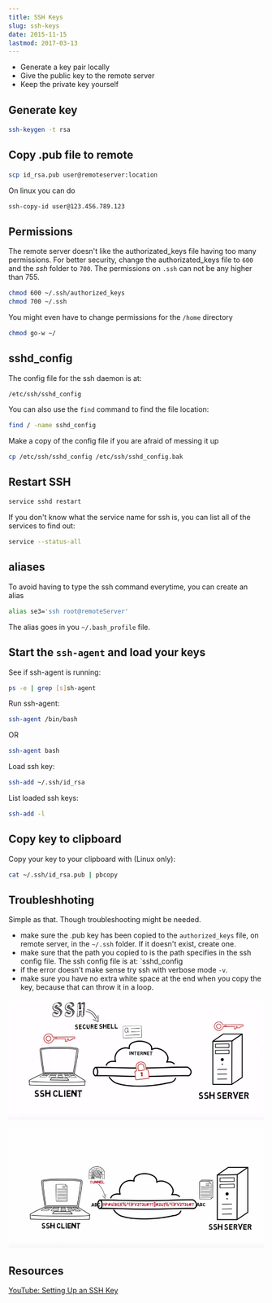 ```yaml
---
title: SSH Keys
slug: ssh-keys
date: 2015-11-15
lastmod: 2017-03-13
---
```


- Generate a key pair locally
- Give the public key to the remote server
- Keep the private key yourself

## Generate key

```bash
ssh-keygen -t rsa
```

## Copy .pub file to remote

```bash
scp id_rsa.pub user@remoteserver:location
```

On linux you can do 

```bash
ssh-copy-id user@123.456.789.123
```

## Permissions
The remote server doesn't like the authorizated_keys file having too many permissions. For better security, change the authorizated_keys file to `600` and the _ssh_ folder to `700`. The permissions on `.ssh` can not be any higher than 755. 

```bash
chmod 600 ~/.ssh/authorized_keys
chmod 700 ~/.ssh
```

You might even have to change permissions for the `/home` directory

```bash
chmod go-w ~/
```

## sshd_config
The config file for the ssh daemon is at:

```
/etc/ssh/sshd_config
```

You can also use the `find` command to find the file location:

```bash
find / -name sshd_config
```

Make a copy of the config file if you are afraid of messing it up

```bash
cp /etc/ssh/sshd_config /etc/ssh/sshd_config.bak
```

## Restart SSH

```bash
service sshd restart
```

If you don't know what the service name for ssh is, you can list all of the services to find out:

```bash
service --status-all
```

## aliases
To avoid having to type the ssh command everytime, you can create an alias

```bash
alias se3='ssh root@remoteServer'
```

The alias goes in you `~/.bash_profile` file.

## Start the `ssh-agent` and load your keys
See if ssh-agent is running:

```bash
ps -e | grep [s]sh-agent
```
 
Run ssh-agent:

```bash
ssh-agent /bin/bash
```

OR

```bash
ssh-agent bash
```

Load ssh key:

```bash
ssh-add ~/.ssh/id_rsa 
```

List loaded ssh keys:

```bash
ssh-add -l
```

## Copy key to clipboard
Copy your key to your clipboard with (Linux only): 

```bash
cat ~/.ssh/id_rsa.pub | pbcopy
```

## Troubleshhoting
Simple as that. Though troubleshooting might be needed.

- make sure the .pub key has been copied to the `authorized_keys` file, on remote server, in the `~/.ssh` folder. If it doesn't exist, create one.
- make sure that the path you copied to is the path specifies in the ssh config file. The ssh config file is at: `sshd_config
- if the error doesn't make sense try ssh with verbose mode `-v`.
- make sure you have no extra white space at the end when you copy the key, because that can throw it in a loop.

![Screenshot 2015-11-15 23.45.12.png](/assets/img/resources/546FF4444B868B75D6ECAE93C373AD92.png)

![Screenshot 2015-11-15 23.46.48.png](/assets/img/resources/E362BDAD8F8B586E6631A7382DB2DBC4.png)

Resources
---
[YouTube: Setting Up an SSH Key](https://www.youtube.com/watch?v=-J9wUW5NhOQ)
